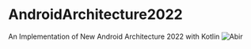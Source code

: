 # AndroidArchitecture2022
An Implementation of New Android Architecture 2022 with Kotlin
![Abir](https://prnt.sc/252kf8a)
